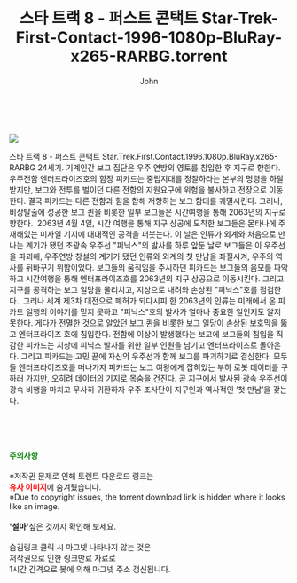 ﻿---
layout: post
title:  "    스타 트랙 8 - 퍼스트 콘택트 Star-Trek-First-Contact-1996-1080p-BluRay-x265-RARBG.torrent"
author: John
categories: [ 영화 ]
tags: [  ]
image: https://torrentrj54.com/uploadfile/full/9a9e7b48d644dd897ae8c238382883cf9faa6612.jpg 
description: "    스타 트랙 8 - 퍼스트 콘택트 Star-Trek-First-Contact-1996-1080p-BluRay-x265-RARBG torrent 정보 공유"
toc: true
toc_sticky: true
---

<br>
<p><img src="https://torrentrj54.com/uploadfile/full/9a9e7b48d644dd897ae8c238382883cf9faa6612.jpg"/></p>
 스타 트랙 8 - 퍼스트 콘택트 Star.Trek.First.Contact.1996.1080p.BluRay.x265-RARBG 24세기. 기계인간 보그 집단은 우주 연방의 영토를 침입한 후 지구로 향한다. 우주전함 엔터프라이즈호의 함장 피카드는 중립지대를 정찰하라는 본부의 명령을 하달 받지만, 보그와 전투를 벌이던 다른 전함의 지원요구에 위험을 불사하고 전장으로 이동한다. 결국 피카드는 다른 전함과 힘을 합해 저항하는 보그 함대를 궤멸시킨다. 그러나, 비상탈출에 성공한 보그 퀸을 비롯한 일부 보그들은 시간여행을 통해 2063년의 지구로 향한다.  2063년 4월 4일, 시간 여행을 통해 지구 상공에 도착한 보그들은 몬타나에 주재해있는 미사일 기지에 대대적인 공격을 퍼붓는다. 이 날은 인류가 외계와 처음으로 만나는 계기가 됐던 초광속 우주선 "피닉스"의 발사를 하루 앞둔 날로 보그들은 이 우주선을 파괴해, 우주연방 창설의 계기가 됐던 인류와 외계의 첫 만남을 좌절시켜, 우주의 역사를 뒤바꾸기 위함이었다. 보그들의 움직임을 주시하던 피카드는 보그들의 음모를 파악하고 시간여행을 통해 엔터프라이즈호를 2063년의 지구 상공으로 이동시킨다. 그리고 지구를 공격하는 보그 일당을 물리치고, 지상으로 내려와 손상된 "피닉스"호를 점검한다.  그러나 세계 제3차 대전으로 폐허가 되다시피 한 2063년의 인류는 미래에서 온 피카드 일행의 이야기를 믿지 못하고 "피닉스"호의 발사가 얼마나 중요한 일인지도 알지 못한다. 게다가 전멸한 것으로 알았던 보그 퀸을 비롯한 보그 일당이 손상된 보호막을 뚫고 엔터프라이즈 호에 침입한다. 전함에 이상이 발생했다는 보고에 보그들의 침입을 직감한 피카드는 지상에 피닉스 발사를 위한 일부 인원을 남기고 엔터프라이즈로 돌아온다. 그리고 피카드는 고민 끝에 자신의 우주선과 함께 보그를 파괴하기로 결심한다. 모두들 엔터프라이즈호를 떠나가자 피카드는 보그 여왕에게 잡혀있는 부하 로봇 데이터를 구하러 가지만, 오히려 데이터의 기지로 목숨을 건진다. 곧 지구에서 발사된 광속 우주선이 광속 비행을 마치고 무사히 귀환하자 우주 조사단이 지구인과 역사적인 ‘첫 만남’을 갖는다. 
    
<br><br><br>
<p data-ke-size="size16"><b><span style="color: green;">주의사항</span></b><br /><br />※저작권 문제로 인해 토렌트 다운로드 링크는<br /><b><span style="color: red;">유사 이미지</span></b>에 숨겨뒀습니다.<br />※Due to copyright issues, the torrent download link is hidden where it looks like an image.<br /><br /><b>'설마'</b>싶은 것까지 확인해 보세요.<br /><br />숨김링크 클릭 시 마그넷 나타나지 않는 것은<br />저작권으로 인한 링크만료 자료로<br />1시간 간격으로 봇에 의해 마그넷 주소 갱신됩니다.</p>

